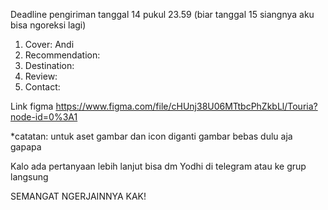 Deadline pengiriman tanggal 14 pukul 23.59 (biar tanggal 15 siangnya aku bisa ngoreksi lagi)

1. Cover:           Andi
2. Recommendation:  
3. Destination:     
4. Review:          
5. Contact:         

Link figma
https://www.figma.com/file/cHUnj38U06MTtbcPhZkbLl/Touria?node-id=0%3A1

*catatan: untuk aset gambar dan icon diganti gambar bebas dulu aja gapapa

Kalo ada pertanyaan lebih lanjut bisa dm Yodhi di telegram atau ke grup langsung

SEMANGAT NGERJAINNYA KAK!

